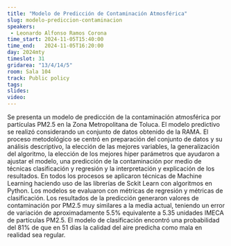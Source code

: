 ```yaml
---
title: "Modelo de Predicción de Contaminación Atmosférica"
slug: modelo-prediccion-contaminacion
speakers:
 - Leonardo Alfonso Ramos Corona
time_start: 2024-11-05T15:40:00
time_end:   2024-11-05T16:20:00
day: 2024mty
timeslot: 31
gridarea: "13/4/14/5"
room: Sala 104
track: Public policy
tags:
slides: 
video: 
---
```



Se presenta un modelo de predicción de la contaminación atmosférica por partículas PM2.5 en la Zona Metropolitana de Toluca. El modelo predictivo se realizó considerando un conjunto de datos obtenido de la RAMA. El proceso metodológico se centró en preparación del conjunto de datos y su análisis descriptivo, la elección de las mejores variables, la generalización del algoritmo, la elección de los mejores hiper parámetros que ayudaron a ajustar el modelo, una predicción de la contaminación por medio de técnicas clasificación y regresión y la interpretación y explicación de los resultados. En todos los procesos se aplicaron técnicas de Machine Learning haciendo uso de las librerías de Sckit Learn con algoritmos en Python. Los modelos se evaluaron con métricas de regresión y métricas de clasificación. Los resultados de la predicción generaron valores de contaminación por PM2.5 muy similares a la media actual, teniendo un error de variación de aproximadamente 5.5% equivalente a 5.35 unidades IMECA de partículas PM2.5. El modelo de clasificación encontró una probabilidad del 81% de que en 51 días la calidad del aire predicha como mala en realidad sea regular.